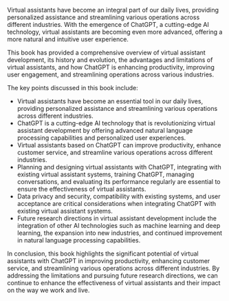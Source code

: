 

Virtual assistants have become an integral part of our daily lives, providing personalized assistance and streamlining various operations across different industries. With the emergence of ChatGPT, a cutting-edge AI technology, virtual assistants are becoming even more advanced, offering a more natural and intuitive user experience.

This book has provided a comprehensive overview of virtual assistant development, its history and evolution, the advantages and limitations of virtual assistants, and how ChatGPT is enhancing productivity, improving user engagement, and streamlining operations across various industries.

The key points discussed in this book include:

* Virtual assistants have become an essential tool in our daily lives, providing personalized assistance and streamlining various operations across different industries.
* ChatGPT is a cutting-edge AI technology that is revolutionizing virtual assistant development by offering advanced natural language processing capabilities and personalized user experiences.
* Virtual assistants based on ChatGPT can improve productivity, enhance customer service, and streamline various operations across different industries.
* Planning and designing virtual assistants with ChatGPT, integrating with existing virtual assistant systems, training ChatGPT, managing conversations, and evaluating its performance regularly are essential to ensure the effectiveness of virtual assistants.
* Data privacy and security, compatibility with existing systems, and user acceptance are critical considerations when integrating ChatGPT with existing virtual assistant systems.
* Future research directions in virtual assistant development include the integration of other AI technologies such as machine learning and deep learning, the expansion into new industries, and continued improvement in natural language processing capabilities.

In conclusion, this book highlights the significant potential of virtual assistants with ChatGPT in improving productivity, enhancing customer service, and streamlining various operations across different industries. By addressing the limitations and pursuing future research directions, we can continue to enhance the effectiveness of virtual assistants and their impact on the way we work and live.
